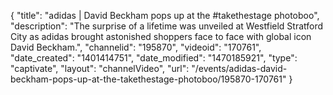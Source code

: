 {
    "title": "adidas | David Beckham pops up at the #takethestage photoboo",
    "description": "The surprise of a lifetime was unveiled at Westfield Stratford City as adidas brought astonished shoppers face to face with global icon David Beckham.",
    "channelid": "195870",
    "videoid": "170761",
    "date_created": "1401414751",
    "date_modified": "1470185921",
    "type": "captivate",
    "layout": "channelVideo",
    "url": "\/events\/adidas-david-beckham-pops-up-at-the-takethestage-photoboo\/195870-170761"
}